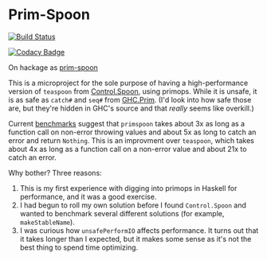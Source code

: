 # Prim-Spoon

[![Build Status](https://travis-ci.org/michaeljklein/prim-spoon.png)](https://travis-ci.org/michaeljklein/prim-spoon)

[![Codacy Badge](https://api.codacy.com/project/badge/Grade/ed4eb647c76f41f7bd004572502ebeda)](https://www.codacy.com/app/michaeljklein/prim-spoon?utm_source=github.com&amp;utm_medium=referral&amp;utm_content=michaeljklein/prim-spoon&amp;utm_campaign=Badge_Grade)


On hackage as [prim-spoon](https://hackage.haskell.org/package/prim-spoon-0.1.0)

This is a microproject for the sole purpose of having a high-performance 
version of `teaspoon` from [Control.Spoon](http://hackage.haskell.org/package/spoon-0.3.1), using primops.
While it is unsafe, it is as safe as `catch#` and `seq#` from [GHC.Prim](https://hackage.haskell.org/package/ghc-prim-0.4.0.0/candidate/docs/GHC-Prim.html).
(I'd look into how safe those are, but they're hidden in GHC's source and that _really_ seems like overkill.)

Current [benchmarks](https://rawgit.com/michaeljklein/prim-spoon/master/benchmarks.html)
suggest that `primspoon` takes about 3x as long as a function call on non-error 
throwing values and about 5x as long to catch an error and return `Nothing`. 
This is an improvment over `teaspoon`, which takes about 4x as long as a
function call on a non-error value and about 21x to catch an error.

Why bother? Three reasons: 

1. This is my first experience with digging into primops in Haskell for performance, and it was a good exercise.
2. I had begun to roll my own solution before I found `Control.Spoon` and wanted to benchmark several different solutions (for example, `makeStableName`).
3. I was curious how `unsafePerformIO` affects performance. It turns out that it takes longer than I expected, but it makes some sense as it's not the best thing to spend time optimizing.
